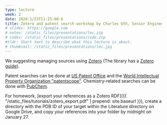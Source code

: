 ```yaml
---
type: lecture
week: 2
date: 2020-1/23T11:25:00-6
title: Zotero and patent search workshop by Charles Uth, Senior Engineering Librarian.
# slides: https://google.com
# notes: /static_files/presentations/lec.zip
# codes: /static_files/presentations/code.zip
#tldr: Short text to describe what this lecture is about.
# thumbnail: /static_files/presentations/lec.jpg
---
```

We suggesting managing sources using [Zotero](https://www.zotero.org)
(The library has a [Zotero guide](https://guides.library.iit.edu/c.php?g=720120&p=5131065)).

Patent searches can be done at [US Patent Office](http://patft.uspto.gov/netahtml/PTO/search-bool.html) and the [World Intellectual Property Organization "patentscope"](https://patentscope.wipo.int/).
Chemistry-related searches can be done with [PubChem](https://pubchem.ncbi.nlm.nih.gov/).

For homework, [export your references as a Zotero RDF]({{ "/static_files/tutorials/zotero_export.pdf" | prepend: site.baseurl }}), create a directory with the PDB ID of your target within the Literature directory on Google Drive, and copy your references into your folder by midnight on January 27.
